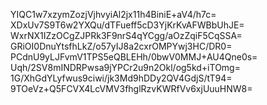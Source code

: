 YIQC1w7xzymZozjVjhvyiAl2jx11h4BiniE+aV4/h7c=
XDxUv7S9T6w2YXQu/dTFueff5cD3YjKrKvAFWBbUhJE=
WxrNX1IZzOCgZJPRk3F9nrS4qYCgg/aOzZqiF5CqSSA=
GRiOI0DnuYtsfhLkZ/o57yIJ8a2cxrOMPYwj3HC/DR0=
PCdnU9yLJFvmV1TPS5eQBLEHh/0bwV0MMJ+AU4Qne0s=
Uqh/2SV8mINDRPwsa9jYPCr2u9n2Okl/og5kd+iTOmg=
1G/XhGdYLyfwus9ciwi/jk3Md9hDDy2QV4GdjS/tT94=
9TOeVz+Q5FCVX4LcVMV3fhglRzvKWRfVv6xjUuuHNW8=
